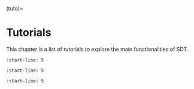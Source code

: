 ```{include} ../header.md
```
(tuto)=
# Tutorials

This chapter is a list of tutorials to explore the main functionalities of SDT.

```{include} tuto/tuto_interact.md
:start-line: 5
```

```{include} tuto/tuto_test.md
:start-line: 5
```

```{include} tuto/tuto_correl.md
:start-line: 5
```
